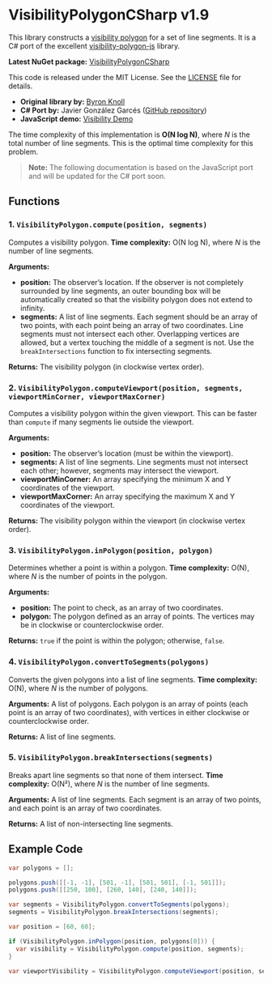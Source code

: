 # VisibilityPolygonCSharp v1.9

This library constructs a [visibility polygon](https://en.wikipedia.org/wiki/Visibility_polygon) for a set of line segments. It is a C# port of the excellent [visibility-polygon-js](https://github.com/byronknoll/visibility-polygon-js) library.

**Latest NuGet package:** [VisibilityPolygonCSharp](https://www.nuget.org/packages/VisibilityPolygonCSharp/)

This code is released under the MIT License. See the [LICENSE](LICENSE) file for details.

- **Original library by:** [Byron Knoll](https://github.com/byronknoll/visibility-polygon-js)
- **C# Port by:** Javier González Garcés ([GitHub repository](https://github.com/xaviergonz/visibility-polygon-csharp))
- **JavaScript demo:** [Visibility Demo](http://www.byronknoll.com/visibility.html)

The time complexity of this implementation is **O(N log N)**, where *N* is the total number of line segments. This is the optimal time complexity for this problem.

> **Note:** The following documentation is based on the JavaScript port and will be updated for the C# port soon.

## Functions

### 1. `VisibilityPolygon.compute(position, segments)`

Computes a visibility polygon. **Time complexity:** O(N log N), where *N* is the number of line segments.

**Arguments:**
- **position:** The observer’s location. If the observer is not completely surrounded by line segments, an outer bounding box will be automatically created so that the visibility polygon does not extend to infinity.
- **segments:** A list of line segments. Each segment should be an array of two points, with each point being an array of two coordinates. Line segments must not intersect each other. Overlapping vertices are allowed, but a vertex touching the middle of a segment is not. Use the `breakIntersections` function to fix intersecting segments.

**Returns:** The visibility polygon (in clockwise vertex order).

### 2. `VisibilityPolygon.computeViewport(position, segments, viewportMinCorner, viewportMaxCorner)`

Computes a visibility polygon within the given viewport. This can be faster than `compute` if many segments lie outside the viewport.

**Arguments:**
- **position:** The observer’s location (must be within the viewport).
- **segments:** A list of line segments. Line segments must not intersect each other; however, segments may intersect the viewport.
- **viewportMinCorner:** An array specifying the minimum X and Y coordinates of the viewport.
- **viewportMaxCorner:** An array specifying the maximum X and Y coordinates of the viewport.

**Returns:** The visibility polygon within the viewport (in clockwise vertex order).

### 3. `VisibilityPolygon.inPolygon(position, polygon)`

Determines whether a point is within a polygon. **Time complexity:** O(N), where *N* is the number of points in the polygon.

**Arguments:**
- **position:** The point to check, as an array of two coordinates.
- **polygon:** The polygon defined as an array of points. The vertices may be in clockwise or counterclockwise order.

**Returns:** `true` if the point is within the polygon; otherwise, `false`.

### 4. `VisibilityPolygon.convertToSegments(polygons)`

Converts the given polygons into a list of line segments. **Time complexity:** O(N), where *N* is the number of polygons.

**Arguments:** A list of polygons. Each polygon is an array of points (each point is an array of two coordinates), with vertices in either clockwise or counterclockwise order.

**Returns:** A list of line segments.

### 5. `VisibilityPolygon.breakIntersections(segments)`

Breaks apart line segments so that none of them intersect. **Time complexity:** O(N²), where *N* is the number of line segments.

**Arguments:** A list of line segments. Each segment is an array of two points, and each point is an array of two coordinates.

**Returns:** A list of non-intersecting line segments.

## Example Code

```cs
var polygons = [];

polygons.push([[-1, -1], [501, -1], [501, 501], [-1, 501]]);
polygons.push([[250, 100], [260, 140], [240, 140]]);

var segments = VisibilityPolygon.convertToSegments(polygons);
segments = VisibilityPolygon.breakIntersections(segments);

var position = [60, 60];

if (VisibilityPolygon.inPolygon(position, polygons[0])) {
  var visibility = VisibilityPolygon.compute(position, segments);
}

var viewportVisibility = VisibilityPolygon.computeViewport(position, segments, [50, 50], [450, 450]);
